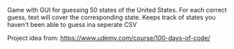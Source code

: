 Game with GUI for guessing 50 states of the United States. For each correct guess, text will cover the corresponding state.
Keeps track of states you haven't been able to guess ina  seperate CSV

Project idea from: https://www.udemy.com/course/100-days-of-code/
